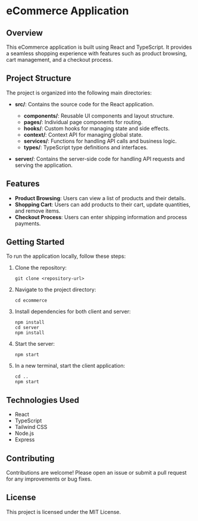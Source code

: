 # eCommerce Application

## Overview
This eCommerce application is built using React and TypeScript. It provides a seamless shopping experience with features such as product browsing, cart management, and a checkout process.

## Project Structure
The project is organized into the following main directories:

- **src/**: Contains the source code for the React application.
  - **components/**: Reusable UI components and layout structure.
  - **pages/**: Individual page components for routing.
  - **hooks/**: Custom hooks for managing state and side effects.
  - **context/**: Context API for managing global state.
  - **services/**: Functions for handling API calls and business logic.
  - **types/**: TypeScript type definitions and interfaces.

- **server/**: Contains the server-side code for handling API requests and serving the application.

## Features
- **Product Browsing**: Users can view a list of products and their details.
- **Shopping Cart**: Users can add products to their cart, update quantities, and remove items.
- **Checkout Process**: Users can enter shipping information and process payments.

## Getting Started
To run the application locally, follow these steps:

1. Clone the repository:
   ```
   git clone <repository-url>
   ```

2. Navigate to the project directory:
   ```
   cd ecommerce
   ```

3. Install dependencies for both client and server:
   ```
   npm install
   cd server
   npm install
   ```

4. Start the server:
   ```
   npm start
   ```

5. In a new terminal, start the client application:
   ```
   cd ..
   npm start
   ```

## Technologies Used
- React
- TypeScript
- Tailwind CSS
- Node.js
- Express

## Contributing
Contributions are welcome! Please open an issue or submit a pull request for any improvements or bug fixes.

## License
This project is licensed under the MIT License.